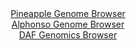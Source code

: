 <div id="Pineapple_Genome_Browser" align="center">
  <a href="https://igv.org/app/?sessionURL=blob:zZJdb5swFIb_i6VWm0TAQIGAVE1J.kGTdOmSZemHKuSAIS7GprYhSaP893nVpt2sUnOxaZIv7KNjn_d9_exAi4UknIEIOKbtmbYNDCBXfD1DVU3xZ1RhCaIcUYkNIHCOBWYpBtEO5EgqNJ.O9c2VUrWMLIuoulMhVnBTuiaq0AtnaC3NlFfWgFOKllwgxYW0.gK13CJF21njJaprU892Tc_KkEIWovWKM8mtGrMiWev3kl.lpMCMVzipGqrIq4BE69EaMzNHn3qLWS9NsZQjvL3KTnujq94393x.f.kP7ueTeDH3F8czUjCkGoFPB7HDZ09n9OLLtJUx7V0O63DiTGM4To_cs.PzTU0Elqd2YHddv.t5vg6GsAxv_ifPepEDffv2kdN3N.UwztJY3IyDTRCi2BmnZdnlbzjfG4DytNEkgHQlgsiGhgt9w3P8zo.t3TUgDHU.ghMQPTwaQAmUlrr9YQfUtta8AImfm1d0DMBFhgWIOiGEgR2GjncSnMAwtPfGDjSC_r1wL.bTMIBOz3H8JCdUaZizRLJamogxs01zs3g5ME17dbd2S53oV0U3t3I0ujoJZ.VzwPpPJXyTIz389Qu11fdo.ifkvUeIqZaH4lb3b4LRy3aoILv17v28mQ.VOxHXg.buj_EE2uxh0eRcVEjpfl3Rx5.8tUgQxJQutESSJaFEbRc6Rb4Gke24GluQcso1h0AUyw_QgIbtwY._8XT3j_vv">Pineapple Genome Browser</a>
</div>
<div id="Alphonso_Genome_Browser" align="center">
  <a href="https://igv.org/app/?sessionURL=blob:zZJdb9owFIb_i6VWmxTyCfmSqomy0lJKoTAatVUVOY4TvCZ2sE0SQPz3udWm3axSudg0yRf20bHP.75.9qDGXBBGQQhs3erplgU0IFasWcCyKvAtLLEAYQYLgTXAcYY5pgiDcA8yKCRczm_UzZWUlQgNg8iqU0KaM104OizhjlHYCB2x0hiwooAJ41AyLoxzDmtmkLzuNDiBVaWr2Y7eM1IooQGLasWoYEaFaR436r34VynOMWUljstNIcmbgFjpURpTPYNf.tGijxAWYoy3o_SsPx71752L5eOlO3hcTq.ipRudLkhOodxwfFbNBy1Kfae9pjd2.3A5e1ijVZfuJrk4cb6eXrQV4VicWZ7lO67vBq_BEJri9n_yrBY50vf6ep6VA3THpt.XXuZ9w_PWX9xXQ.L57_g.aKBgaKM4AGjFvdAyNcd0tZ7tdl63lq.ZZqDS4YyA8OlZA5JD9KLan_ZAbitFCxB4vXkDRwOMp5iDsBOYpmcFgd3rel0zCKyDtgcbXvy9aIfLeeCZdt.23TgjhVQop7GgldAhpXqNMj3fHZklfdjOov7uatI9sc.b0YSf2MPJXXRzvmpQO36fIzX.7QuV2Y.o.ifkfUSILpNjccvv63U6TOAmmibTkcpn9rKrs4WcTf2Llz8GZCu7x4WTMV5CqfpVRR1_MldDTiCVqlATQRJSELmNVI6sAaFlOwpdgFjBFIuA58knUzM1q2d._o2oc3g._AA-">Alphonso Genome Browser</a>
</div>


<div id="DAF_Genomics_Browser" align="center">
  <a href="https://igv.org/app/?sessionURL=blob:tZHtatswFIbvRbD.sh1LduzYEIrXZm2W0m41rtuUEjT5OBazLVeSkzYh9z7hdQw2Shl0IAmJ8_G.Os8ebUAqLloUI.LgsYMxspCqxDalTVfDJW1AobiktQILSShBQssAxXtUUqVpdn1hKiutOxWPRgUt7TW0ouFMOcpzaGcr0esKTKpNHNrQnWjpVjlMNCZZ0xGtu0q0SowoY6CU7Y46aNerLTXHr9hqaAmrpq81H1RXxoQxVjglNW55W8DTG0b.g7JZ_DjJ02SoX8DzvJgmi3ly482y5VlwssyuzvMsyI9Svm6p7iVM.w37styWcFnfcnYqoUhvZbDc6cfc_eCdHs2eOi5BTXGIJ14wCYiPDhaqBesNAsQqiWPsWyGZWMT37ZerNw7MDKTgKL5_sJCWlH036fd7pJ87AwopeOwHZhYSsgCJYjty3RBHERn7oe9GET5Ye9TL.p1Jfsquo9AlCSGB8402Rr_k9TA.I_R38L0w_tHZ7H_FtDu7.XwOc35CNosyx4mY3M3S7ONXdnH3CiYLvfqtUsiGahP6.XyBQmuj1kCrf1PxDg.HHw--">DAF Genomics Browser</a>
</div>
